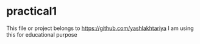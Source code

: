 # practical1
This file or project belongs to https://github.com/yashlakhtariya 
I am using this for educational purpose
